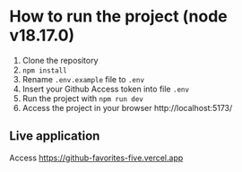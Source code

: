 # How to run the project (node v18.17.0)

1. Clone the repository
2. `npm install`
3. Rename `.env.example` file to `.env`
4. Insert your Github Access token into file `.env`
5. Run the project with `npm run dev`
6. Access the project in your browser http://localhost:5173/ 

## Live application
Access https://github-favorites-five.vercel.app
